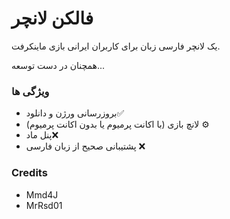 # فالکن لانچر

یک لانچر فارسی زبان برای کاربران ایرانی بازی ماینکرفت.

همچنان در دست توسعه... 

### ویژگی ها
* بروزرسانی ورژن و دانلود✅
* لانچ بازی (با اکانت پرمیوم یا بدون اکانت پرمیوم) ⚙
* پنل ماد❌
* پشتیبانی صحیح از زبان فارسی ❌

### Credits
* Mmd4J
* MrRsd01
